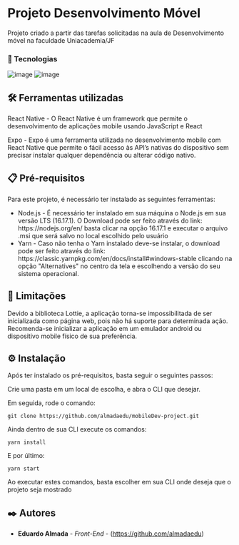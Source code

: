 # Projeto Desenvolvimento Móvel

Projeto criado a partir das tarefas solicitadas na aula de Desenvolvimento móvel na faculdade Uniacademia/JF

### 💾 Tecnologias
![image](	https://img.shields.io/badge/JavaScript-323330?style=for-the-badge&logo=javascript&logoColor=F7DF1E)
![image](	https://img.shields.io/badge/Node.js-43853D?style=for-the-badge&logo=node.js&logoColor=white)

## 🛠️ Ferramentas utilizadas

<p>
React Native - O React Native é um framework que permite o desenvolvimento de aplicações mobile usando JavaScript e React
</p>
<p>
Expo - Expo é uma ferramenta utilizada no desenvolvimento mobile com React Native que permite o fácil acesso às API’s nativas do
dispositivo sem precisar instalar qualquer dependência ou alterar código nativo.
</p>

## 📋 Pré-requisitos

<p>
Para este projeto, é necessário ter instalado as seguintes ferramentas: 
<ul>
<li>Node.js - É necessário ter instalado em sua máquina o Node.js em sua versão LTS (16.17.1). O Download pode ser feito através do link: https://nodejs.org/en/ basta clicar na opção 16.17.1 e executar o arquivo .msi que será salvo no local escolhido pelo usuário</li>
<li>Yarn - Caso não tenha o Yarn instalado deve-se instalar, o download pode ser feito através do link: https://classic.yarnpkg.com/en/docs/install#windows-stable clicando na opção "Alternatives" no centro da tela e escolhendo a versão do seu sistema operacional.</li>
</ul>
</p>

## 🧨 Limitações

Devido a biblioteca Lottie, a aplicação torna-se impossibilitada de ser inicializada como página web, pois não há suporte para determinada ação. Recomenda-se inicializar a aplicação em um emulador android ou dispositivo mobile físico de sua preferência.

## ⚙️ Instalação

Após ter instalado os pré-requisitos, basta seguir o seguintes passos:

Crie uma pasta em um local de escolha, e abra o CLI que desejar.

Em seguida, rode o comando: 

```
git clone https://github.com/almadaedu/mobileDev-project.git
```

Ainda dentro de sua CLI execute os comandos:

```
yarn install
```
E por último:
```
yarn start
```

Ao executar estes comandos, basta escolher em sua CLI onde deseja que o projeto seja mostrado


## ✒️ Autores

* **Eduardo Almada** - *Front-End* - (https://github.com/almadaedu)

